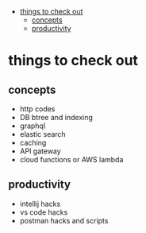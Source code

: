 - [things to check out](#things-to-check-out)
  - [concepts](#concepts)
  - [productivity](#productivity)

# things to check out

## concepts 
- http codes
- DB btree and indexing
- graphql
- elastic search
- caching
- API gateway
- cloud functions or AWS lambda

## productivity
- intellij hacks
- vs code hacks
- postman hacks and scripts